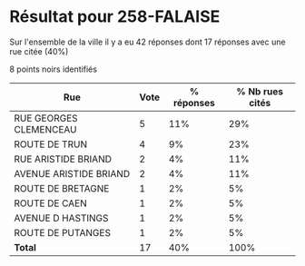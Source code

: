 # Résultat pour 258-FALAISE

Sur l'ensemble de la ville il y a eu 42 réponses dont 17 réponses avec une rue citée (40%)

8 points noirs identifiés

| Rue | Vote | % réponses | % Nb rues cités|
|-----|------|------------|----------------|
| RUE GEORGES CLEMENCEAU | 5 | 11% | 29%|
| ROUTE DE TRUN | 4 | 9% | 23%|
| RUE ARISTIDE BRIAND | 2 | 4% | 11%|
| AVENUE ARISTIDE BRIAND | 2 | 4% | 11%|
| ROUTE DE BRETAGNE | 1 | 2% | 5%|
| ROUTE DE CAEN | 1 | 2% | 5%|
| AVENUE D HASTINGS | 1 | 2% | 5%|
| ROUTE DE PUTANGES | 1 | 2% | 5%|
| **Total** | 17 | 40% | 100%|
